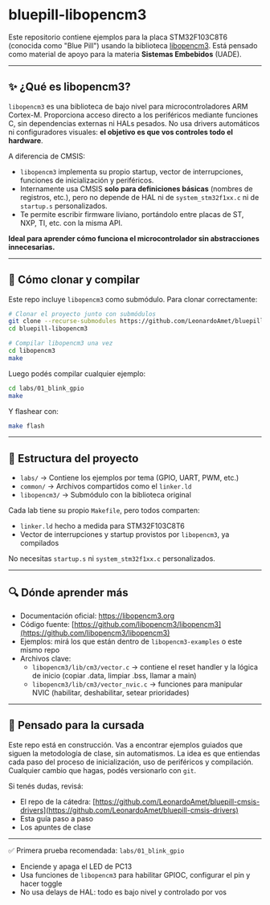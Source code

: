 # bluepill-libopencm3

Este repositorio contiene ejemplos para la placa STM32F103C8T6 (conocida como "Blue Pill") usando la biblioteca [libopencm3](https://github.com/libopencm3/libopencm3). Está pensado como material de apoyo para la materia **Sistemas Embebidos** (UADE).

---

## ✨ ¿Qué es libopencm3?

`libopencm3` es una biblioteca de bajo nivel para microcontroladores ARM Cortex-M. Proporciona acceso directo a los periféricos mediante funciones C, sin dependencias externas ni HALs pesados. No usa drivers automáticos ni configuradores visuales: **el objetivo es que vos controles todo el hardware**.

A diferencia de CMSIS:

- `libopencm3` implementa su propio startup, vector de interrupciones, funciones de inicialización y periféricos.
- Internamente usa CMSIS **solo para definiciones básicas** (nombres de registros, etc.), pero no depende de HAL ni de `system_stm32f1xx.c` ni de `startup.s` personalizados.
- Te permite escribir firmware liviano, portándolo entre placas de ST, NXP, TI, etc. con la misma API.

**Ideal para aprender cómo funciona el microcontrolador sin abstracciones innecesarias.**

---

## 🚀 Cómo clonar y compilar

Este repo incluye `libopencm3` como submódulo. Para clonar correctamente:

```bash
# Clonar el proyecto junto con submódulos
git clone --recurse-submodules https://github.com/LeonardoAmet/bluepill-libopencm3.git
cd bluepill-libopencm3

# Compilar libopencm3 una vez
cd libopencm3
make
```

Luego podés compilar cualquier ejemplo:

```bash
cd labs/01_blink_gpio
make
```

Y flashear con:

```bash
make flash
```

---

## 📂 Estructura del proyecto

- `labs/` → Contiene los ejemplos por tema (GPIO, UART, PWM, etc.)
- `common/` → Archivos compartidos como el `linker.ld`
- `libopencm3/` → Submódulo con la biblioteca original

Cada lab tiene su propio `Makefile`, pero todos comparten:

- `linker.ld` hecho a medida para STM32F103C8T6
- Vector de interrupciones y startup provistos por `libopencm3`, ya compilados

No necesitas `startup.s` ni `system_stm32f1xx.c` personalizados.

---

## 🔍 Dónde aprender más

- Documentación oficial: https://libopencm3.org
- Código fuente: [https://github.com/libopencm3/libopencm3](https://github.com/libopencm3/libopencm3)
- Ejemplos: mirá los que están dentro de `libopencm3-examples` o este mismo repo
- Archivos clave:
  - `libopencm3/lib/cm3/vector.c` → contiene el reset handler y la lógica de inicio (copiar .data, limpiar .bss, llamar a main)
  - `libopencm3/lib/cm3/vector_nvic.c` → funciones para manipular NVIC (habilitar, deshabilitar, setear prioridades)

---

## 📆 Pensado para la cursada

Este repo está en construcción. Vas a encontrar ejemplos guiados que siguen la metodología de clase, sin automatismos. La idea es que entiendas cada paso del proceso de inicialización, uso de periféricos y compilación. Cualquier cambio que hagas, podés versionarlo con `git`.

Si tenés dudas, revisá:
- El repo de la cátedra: [https://github.com/LeonardoAmet/bluepill-cmsis-drivers](https://github.com/LeonardoAmet/bluepill-cmsis-drivers)
- Esta guía paso a paso
- Los apuntes de clase

---

✅ Primera prueba recomendada: `labs/01_blink_gpio`

- Enciende y apaga el LED de PC13
- Usa funciones de `libopencm3` para habilitar GPIOC, configurar el pin y hacer toggle
- No usa delays de HAL: todo es bajo nivel y controlado por vos





